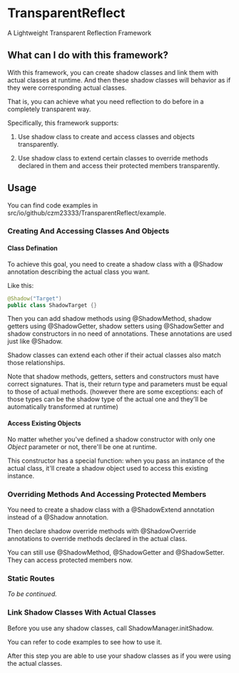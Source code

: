 # TransparentReflect
A Lightweight Transparent Reflection Framework

## What can I do with this framework?
With this framework, you can create shadow classes and link them with actual classes at runtime. And then these shadow classes will behavior as if they were corresponding actual classes.

That is, you can achieve what you need reflection to do before in a completely transparent way.

Specifically, this framework supports: 

1. Use shadow class to create and access classes and objects transparently.

2. Use shadow class to extend certain classes to override methods declared in them and access their protected members transparently.

## Usage
You can find code examples in src/io/github/czm23333/TransparentReflect/example.

### Creating And Accessing Classes And Objects
#### Class Defination
To achieve this goal, you need to create a shadow class with a @Shadow annotation describing the actual class you want.

Like this: 

```java
@Shadow("Target")
public class ShadowTarget {}
```

Then you can add shadow methods using @ShadowMethod, shadow getters using @ShadowGetter, shadow setters using @ShadowSetter and shadow constructors in no need of annotations. These annotations are used just like @Shadow.

Shadow classes can extend each other if their actual classes also match those relationships.

Note that shadow methods, getters, setters and constructors must have correct signatures. That is, their return type and parameters must be equal to those of actual methods. (however there are some exceptions: each of those types can be the shadow type of the actual one and they'll be automatically transformed at runtime)

#### Access Existing Objects
No matter whether you've defined a shadow constructor with only one *Object* parameter or not, there'll be one at runtime.

This constructor has a special function: when you pass an instance of the actual class, it'll create a shadow object used to access this existing instance.

### Overriding Methods And Accessing Protected Members
You need to create a shadow class with a @ShadowExtend annotation instead of a @Shadow annotation.

Then declare shadow override methods with @ShadowOverride annotations to override methods declared in the actual class.

You can still use @ShadowMethod, @ShadowGetter and @ShadowSetter. They can access protected members now.

### Static Routes
*To be continued.*

### Link Shadow Classes With Actual Classes
Before you use any shadow classes, call ShadowManager.initShadow.

You can refer to code examples to see how to use it.

After this step you are able to use your shadow classes as if you were using the actual classes.
